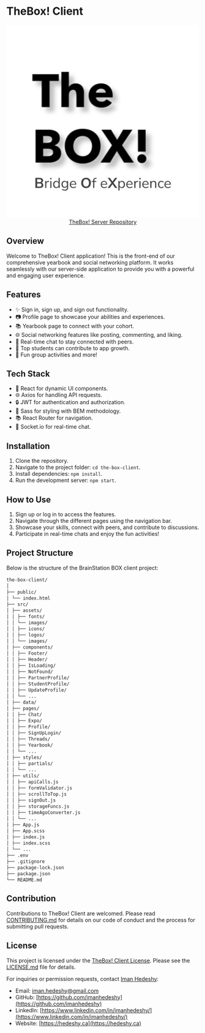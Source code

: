 # TheBox! Client

<div align="center">
  <img src="./src/assets/images/logos/the-box-logo.jpg" alt="TheBox! Logo">
  <a href="https://github.com/imanhedeshy/the-box-server.git"> TheBox! Server Repository</a>
</div>

## Overview

Welcome to TheBox! Client application! This is the front-end of our comprehensive yearbook and social networking platform. It works seamlessly with our server-side application to provide you with a powerful and engaging user experience.

## Features

- ✨ Sign in, sign up, and sign out functionality.
- 📷 Profile page to showcase your abilities and experiences.
- 📚 Yearbook page to connect with your cohort.
- 🌐 Social networking features like posting, commenting, and liking.
- 💬 Real-time chat to stay connected with peers.
- 🚀 Top students can contribute to app growth.
- 🎉 Fun group activities and more!

## Tech Stack

- 🚀 React for dynamic UI components.
- 🌐 Axios for handling API requests.
- 🔒 JWT for authentication and authorization.
- 🌈 Sass for styling with BEM methodology.
- 📚 React Router for navigation.
- 💬 Socket.io for real-time chat.

## Installation

1. Clone the repository.
2. Navigate to the project folder: `cd the-box-client`.
3. Install dependencies: `npm install`.
4. Run the development server: `npm start`.

## How to Use

1. Sign up or log in to access the features.
2. Navigate through the different pages using the navigation bar.
3. Showcase your skills, connect with peers, and contribute to discussions.
4. Participate in real-time chats and enjoy the fun activities!

## Project Structure

Below is the structure of the BrainStation BOX client project:

```
the-box-client/
│
├── public/
│ └── index.html
├── src/
│ ├── assets/
│ │ ├── fonts/
│ │ └── images/
│ │ ├── icons/
│ │ ├── logos/
│ │ └── images/
│ ├── components/
│ │ ├── Footer/
│ │ ├── Header/
│ │ ├── IsLoading/
│ │ ├── NotFound/
│ │ ├── PartnerProfile/
│ │ ├── StudentProfile/
│ │ ├── UpdateProfile/
│ │ └── ...
│ ├── data/
│ ├── pages/
│ │ ├── Chat/
│ │ ├── Expo/
│ │ ├── Profile/
│ │ ├── SignUpLogin/
│ │ ├── Threads/
│ │ ├── Yearbook/
│ │ └── ...
│ ├── styles/
│ │ ├── partials/
│ │ └── ...
│ ├── utils/
│ │ ├── apiCalls.js
│ │ ├── formValidator.js
│ │ ├── scrollToTop.js
│ │ ├── signOut.js
│ │ ├── storageFuncs.js
│ │ ├── timeAgoConverter.js
│ │ └── ...
│ ├── App.js
│ ├── App.scss
│ ├── index.js
│ ├── index.scss
│ └── ...
├── .env
├── .gitignore
├── package-lock.json
├── package.json
└── README.md
```

## Contribution

Contributions to TheBox! Client are welcomed. Please read [CONTRIBUTING.md](./docs/CONTRIBUTING.md) for details on our code of conduct and the process for submitting pull requests.

## License

This project is licensed under the [TheBox! Client License](LICENSE.md). Please see the [LICENSE.md](./docs/LICENSE.md) file for details.

For inquiries or permission requests, contact [Iman Hedeshy](https://github.com/imanhedeshy):
- Email: [iman.hedeshy@gmail.com](mailto:iman.hedeshy@gmail.com)
- GitHub: [https://github.com/imanhedeshy](https://github.com/imanhedeshy)
- LinkedIn: [https://www.linkedin.com/in/imanhedeshy/](https://www.linkedin.com/in/imanhedeshy/)
- Website: [https://hedeshy.ca](https://hedeshy.ca)
